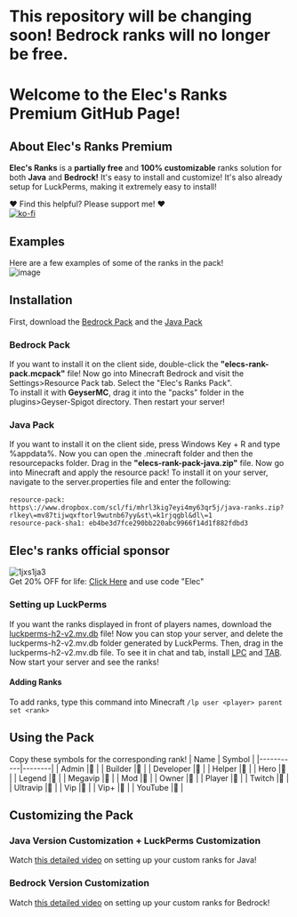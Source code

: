 # This repository will be changing soon! Bedrock ranks will no longer be free.

# Welcome to the **Elec's Ranks Premium GitHub Page!**

## About **Elec's Ranks Premium** 
**Elec's Ranks**  is a **partially free** and **100% customizable** ranks solution for both **Java** and **Bedrock!** It's easy to install and customize! It's also already setup for LuckPerms, making it extremely easy to install! <br>

❤️ Find this helpful? Please support me! ❤️ <br>
[![ko-fi](https://ko-fi.com/img/githubbutton_sm.svg)](https://ko-fi.com/W7W519BLK3)
## Examples
Here are a few examples of some of the ranks in the pack! <br>
![image](https://github.com/ElecYT/elec-custom-ranks/assets/150059318/9fbbd3da-d6d0-4f1c-ab05-587068e29653)

## Installation
First, download the [Bedrock Pack](https://github.com/ElecYT/elec-custom-ranks/tree/main/bedrock-pack) and the [Java Pack](https://github.com/ElecYT/elec-custom-ranks/tree/main/java-pack)

### Bedrock Pack 
If you want to install it on the client side, double-click the **"elecs-rank-pack.mcpack"** file! Now go into Minecraft Bedrock and visit the Settings>Resource Pack tab. Select the "Elec's Ranks Pack". <br>
To install it with **GeyserMC**, drag it into the "packs" folder in the plugins>Geyser-Spigot directory. Then restart your server!

### Java Pack
If you want to install it on the client side, press Windows Key + R and type %appdata%. Now you can open the .minecraft folder and then the resourcepacks folder. Drag in the **"elecs-rank-pack-java.zip"** file. Now go into Minecraft and apply the resource pack! <be>
To install it on your server, navigate to the server.properties file and enter the following: <br>
<br>
``resource-pack: https\://www.dropbox.com/scl/fi/mhrl3kig7eyi4my63qr5j/java-ranks.zip?rlkey\=mv87tijwqxftorl9wutnb67yy&st\=k1rjqgbl&dl\=1`` <br>
``resource-pack-sha1: eb4be3d7fce290bb220abc9966f14d1f882fdbd3`` 
<br>


## Elec's ranks official sponsor
![1jxs1ja3](https://github.com/ElecYT/Elecs-Custom-Ranks/assets/150059318/c3e51ef1-0300-464a-ba3b-2dc393b89ff9)
<br>
Get 20% OFF for life:
[Click Here](https://my.aspirehosting.in/aff.php?aff=2&gocart=true
) and use code "Elec"
### Setting up LuckPerms
If you want the ranks displayed in front of players names, download the [luckperms-h2-v2.mv.db](https://github.com/ElecYT/elec-custom-ranks/tree/main/LuckPerms) file! Now you can stop your server, and delete the luckperms-h2-v2.mv.db folder generated by LuckPerms. Then, drag in the luckperms-h2-v2.mv.db file. To see it in chat and tab, install [LPC](https://www.spigotmc.org/resources/lpc-chat-formatter-1-7-10-1-20.68965/) and [TAB](https://www.spigotmc.org/resources/tab-1-5-1-20-6.57806/). Now start your server and see the ranks! 
#### Adding Ranks
To add ranks, type this command into Minecraft ``/lp user <player> parent set <rank>``
## Using the Pack
Copy these symbols for the corresponding rank!
| Name      | Symbol |
|-----------|--------|
| Admin     |       |
| Builder   |       |
| Developer |       |
| Helper    |       |
| Hero      |       |
| Legend    |       |
| Megavip   |       |
| Mod       |       |
| Owner     |       |
| Player    |       |
| Twitch    |       |
| Ultravip  |       |
| Vip       |       |
| Vip+      |       |
| YouTube   |       |
## Customizing the Pack
### Java Version Customization + LuckPerms Customization
Watch [this detailed video](https://youtu.be/U12ve5kCDfQ?si=Vl3MFGdH3c5RcS87) on setting up your custom ranks for Java!
### Bedrock Version Customization
Watch [this detailed video](https://youtu.be/OYYaqRaGw-w?si=KCa66kML7FK4HbNu) on setting up your custom ranks for Bedrock!

